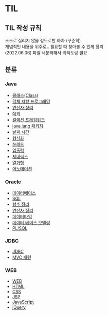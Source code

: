 # TIL
## TIL 작성 규칙
스스로 질리지 않을 정도로만 하자 (꾸준히)<br>
개념적인 내용을 위주로..  필요할 때 찾아볼 수 있게 정리<br>
(2022.06.06) 파일 세분화해서 리팩토링 필요

## 분류
### Java

* [클래스(Class)](JAVA/Class.md)
* [객체 지향 프로그래밍](JAVA/OOP.md)
* [연산자 정리](JAVA/Operator.md)
* [예외](JAVA/Exception.md)
* [컬렉션 프레임워크](JAVA/Collection.md)
* [java.lang 패키지](JAVA/java.lang.md)
* [날짜 시간](JAVA/date,time.md)
* [형식화](JAVA/formatting.md)
* [쓰레드](JAVA/Thread.md)
* [입출력](JAVA/IO.md)
* [제네릭스](JAVA/Generics.md)
* [열거형](JAVA/Enums.md)
* [어노테이션](JAVA/Annotation.md)

### Oracle
* [데이터베이스](./ORACLE/DATABASE.md)
* [SQL](./ORACLE/SQL.md)
* [함수 정리](./ORACLE/function.md)
* [연산자 정리](./ORACLE/Operator.md)
* [데이터타입](./ORACLE/data_type.md)
* [데이터 베이스 모델링](./ORACLE/DB_modeling.md)
* [PL/SQL](./ORACLE/PLSQL.md)

### JDBC
* [JDBC](./JDBC/JDBC.md)
* [MVC 패턴](./JDBC/MVC.md)

### WEB
* [WEB](./WEB/WEB.md)
* [HTML](./WEB/HTML.md)
* [CSS](./WEB/CSS.md)
* [JSP](./WEB/JSP.md)
* [JavaScript](./WEB/JavaScript.md)
* [jQuery](./WEB/jQuery.md)
